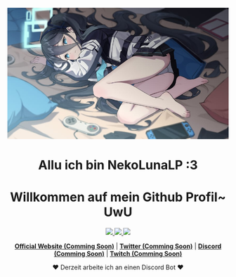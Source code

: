 <p align="center">
  <img src="banner.png">
</p>

<h1 align="center">Allu ich bin NekoLunaLP :3</h1>
<h1 align="center">Willkommen auf mein Github Profil~ UwU</h1>

<div align="center">
  <a href="https://github.com/NekoLunaLP">
  <img src="https://github-readme-stats.vercel.app/api/top-langs/?username=NekoLunaLP&layout=compact&langs_count=7&theme=blueberry"/>
  <img src="https://github-readme-stats.vercel.app/api?username=NekoLunaLP&show_icons=true&theme=blueberry&include_all_commits=true&count_private=true"/>
  <img src="https://github-readme-streak-stats.herokuapp.com/?user=NekoLunaLP&theme=react&border=ff9c19&hide_border=true"/>
</div>

<p align="center">
  <strong><a href="#">Official Website (Comming Soon)</a></strong> |
  <strong><a href="#">Twitter (Comming Soon)</a></strong> |
  <strong><a href="#">Discord (Comming Soon)</a></strong> |
  <strong><a href="#">Twitch (Comming Soon)</a></strong>
</p>

<p align="center">❤ Derzeit arbeite ich an einen Discord Bot ❤</p>

